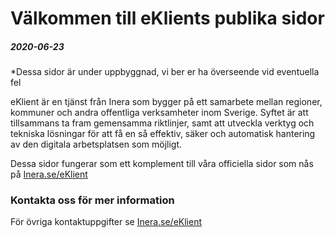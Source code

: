 # Välkommen till eKlients publika sidor
  

##### 2020-06-23<br />
*Dessa sidor är under uppbyggnad, vi ber er ha överseende vid eventuella fel<br />

eKlient är en tjänst från Inera som bygger på ett samarbete mellan regioner, kommuner och andra offentliga verksamheter inom Sverige. Syftet är att tillsammans ta fram gemensamma riktlinjer, samt att utveckla verktyg och tekniska lösningar för att få en så effektiv, säker och automatisk hantering av den digitala arbetsplatsen som möjligt.

Dessa sidor fungerar som ett komplement till våra officiella sidor som nås på [Inera.se/eKlient](https://inera.se/eKlient)

### Kontakta oss för mer information
För övriga kontaktuppgifter se [Inera.se/eKlient](https://inera.se/eKlient)
